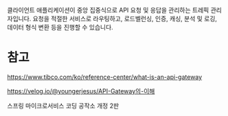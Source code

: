클라이언트 애플리케이션이 중앙 집중식으로 API 요청 및 응답을 관리하는 트레픽 관리자입니다. 요청을 적절한 서비스로 라우팅하고, 로드벨런싱,  인증, 캐싱, 분석 및 로깅, 데이터 형식 변환 등을 진행할 수 있습니다.



# 참고
https://www.tibco.com/ko/reference-center/what-is-an-api-gateway

https://velog.io/@youngerjesus/API-Gateway의-이해

스프링 마이크로서비스 코딩 공작소 개정 2판
